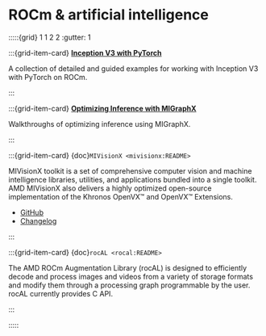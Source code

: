 # ROCm & artificial intelligence

:::::{grid} 1 1 2 2
:gutter: 1

:::{grid-item-card}
**[Inception V3 with PyTorch](./conceptual/ai_pytorch_inception.md)**

A collection of detailed and guided examples for working with Inception V3 with PyTorch on ROCm.

:::

:::{grid-item-card}
**[Optimizing Inference with MIGraphX](./conceptual/ai_migraphx_optimization.md)**

Walkthroughs of optimizing inference using MIGraphX.

:::

:::{grid-item-card} {doc}`MIVisionX <mivisionx:README>`

MIVisionX toolkit is a set of comprehensive computer vision and machine intelligence libraries, utilities, and applications bundled into a single toolkit. AMD MIVisionX also delivers a highly optimized open-source implementation of the Khronos OpenVX™ and OpenVX™ Extensions.

- [GitHub](https://github.com/GPUOpen-ProfessionalCompute-Libraries/MIVisionX/)
- [Changelog](https://github.com/GPUOpen-ProfessionalCompute-Libraries/MIVisionX/blob/master/CHANGELOG.md)

:::

:::{grid-item-card} {doc}`rocAL <rocal:README>`

The AMD ROCm Augmentation Library (rocAL) is designed to efficiently decode and process images and videos from a variety of storage formats and modify them through a processing graph programmable by the user. rocAL currently provides C API.

:::

:::::
